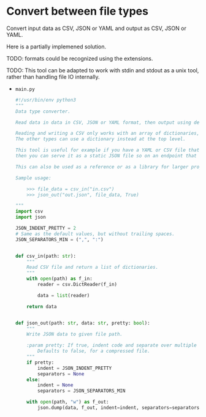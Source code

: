 # Convert between file types

Convert input data as CSV, JSON or YAML and output as CSV, JSON or YAML.

Here is a partially implemened solution.


TODO: formats could be recognized using the extensions.

TODO: This tool can be adapted to work with stdin and stdout as a unix tool, rather than handling file IO internally.


- `main.py`
    ```python
    #!/usr/bin/env python3
    """
    Data type converter.

    Read data in data in CSV, JSON or YAML format, then output using desired type.

    Reading and writing a CSV only works with an array of dictionaries, to represent rows.
    The other types can use a dictionary instead at the top level.

    This tool is useful for example if you have a YAML or CSV file that you want to prepare as JSON file, 
    then you can serve it as a static JSON file so on an endpoint that acts as a read-only REST API.

    This can also be used as a reference or as a library for larger projects.

    Sample usage:

        >>> file_data = csv_in("in.csv")
        >>> json_out("out.json", file_data, True)

    """
    import csv
    import json

    JSON_INDENT_PRETTY = 2
    # Same as the default values, but without trailing spaces.
    JSON_SEPARATORS_MIN = (",", ":")


    def csv_in(path: str):
        """
        Read CSV file and return a list of dictionaries.
        """
        with open(path) as f_in:
            reader = csv.DictReader(f_in)

            data = list(reader)

        return data


    def json_out(path: str, data: str, pretty: bool):
        """
        Write JSON data to given file path.

        :param pretty: If true, indent code and separate over multiple lines.
            Defaults to false, for a compressed file. 
        """
        if pretty:
            indent = JSON_INDENT_PRETTY
            separators = None
        else:
            indent = None
            separators = JSON_SEPARATORS_MIN

        with open(path, "w") as f_out:
            json.dump(data, f_out, indent=indent, separators=separators)
    ```
